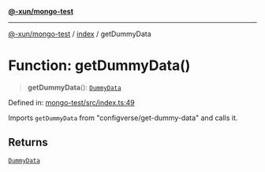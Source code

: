 [**@-xun/mongo-test**](../../README.md)

***

[@-xun/mongo-test](../../README.md) / [index](../README.md) / getDummyData

# Function: getDummyData()

> **getDummyData**(): [`DummyData`](../type-aliases/DummyData.md)

Defined in: [mongo-test/src/index.ts:49](https://github.com/Xunnamius/mongo-utils/blob/3fca190c25d9eb11f9f0d26a5f7526b5b45a52b2/packages/mongo-test/src/index.ts#L49)

Imports `getDummyData` from "configverse/get-dummy-data" and calls it.

## Returns

[`DummyData`](../type-aliases/DummyData.md)

